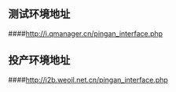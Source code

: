 ## 测试环境地址

####http://i.qmanager.cn/pingan_interface.php



## 投产环境地址

####http://i2b.weoil.net.cn/pingan_interface.php




<!-- *****
[^Copyright © 微油科技(北京)有限公司 2020 all right reserved，powered by Gitbook] -->